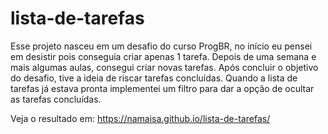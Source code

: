 # lista-de-tarefas

Esse projeto nasceu em um desafio do curso ProgBR, no início eu pensei em desistir pois conseguia criar apenas 1 tarefa. Depois de uma semana e mais algumas aulas, consegui criar novas tarefas. Após concluir o objetivo do desafio, tive a ideia de riscar tarefas concluídas. Quando a lista de tarefas já estava pronta implementei um filtro para dar a opção de ocultar as tarefas concluídas.

Veja o resultado em: https://namaisa.github.io/lista-de-tarefas/
